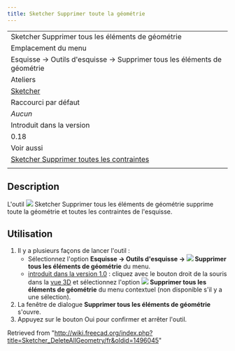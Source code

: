 ```yaml
---
title: Sketcher Supprimer toute la géométrie
---
```

|  |
| --- |
| Sketcher Supprimer tous les éléments de géométrie |
| Emplacement du menu |
| Esquisse → Outils d'esquisse → Supprimer tous les éléments de géométrie |
| Ateliers |
| [Sketcher](/Sketcher_Workbench/fr "Sketcher Workbench/fr") |
| Raccourci par défaut |
| *Aucun* |
| Introduit dans la version |
| 0.18 |
| Voir aussi |
| [Sketcher Supprimer toutes les contraintes](/Sketcher_DeleteAllConstraints/fr "Sketcher DeleteAllConstraints/fr") |
|  |

## Description

L'outil ![](/images/Sketcher_DeleteAllGeometry.svg) Sketcher Supprimer tous les éléments de géométrie supprime toute la géométrie et toutes les contraintes de l'esquisse.

## Utilisation

1. Il y a plusieurs façons de lancer l'outil :
   * Sélectionnez l'option **Esquisse → Outils d'esquisse → ![](/images/Sketcher_DeleteAllGeometry.svg) Supprimer tous les éléments de géométrie** du menu.
   * [introduit dans la version 1.0](/Release_notes_1.0/fr "Release notes 1.0/fr") : cliquez avec le bouton droit de la souris dans la [vue 3D](/3D_view/fr "3D view/fr") et sélectionnez l'option **![](/images/Sketcher_DeleteAllGeometry.svg) Supprimer tous les éléments de géométrie** du menu contextuel (non disponible s'il y a une sélection).
2. La fenêtre de dialogue **Supprimer tous les éléments de géométrie** s'ouvre.
3. Appuyez sur le bouton Oui pour confirmer et arrêter l'outil.

Retrieved from "<http://wiki.freecad.org/index.php?title=Sketcher_DeleteAllGeometry/fr&oldid=1496045>"